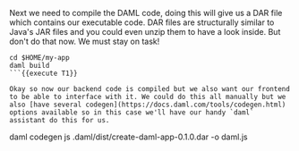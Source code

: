 Next we need to compile the DAML code, doing this will give us a DAR file which contains our executable code. DAR files are structurally similar to Java's JAR files and you could even unzip them to have a look inside. But don't do that now. We must stay on task!

```
cd $HOME/my-app
daml build
```{{execute T1}}

Okay so now our backend code is compiled but we also want our frontend to be able to interface with it. We could do this all manually but we also [have several codegen](https://docs.daml.com/tools/codegen.html) options available so in this case we'll have our handy `daml` assistant do this for us.

```
daml codegen js .daml/dist/create-daml-app-0.1.0.dar -o daml.js
```{{execute T1}}